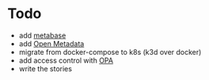 # Todo
- add [metabase](https://www.metabase.com/data_sources/dremio)
- add [Open Metadata](https://open-metadata.org/)
- migrate from docker-compose to k8s (k3d over docker)
- add access control with [OPA](https://trino.io/docs/current/security/opa-access-control.html#row-filtering)
- write the stories
  